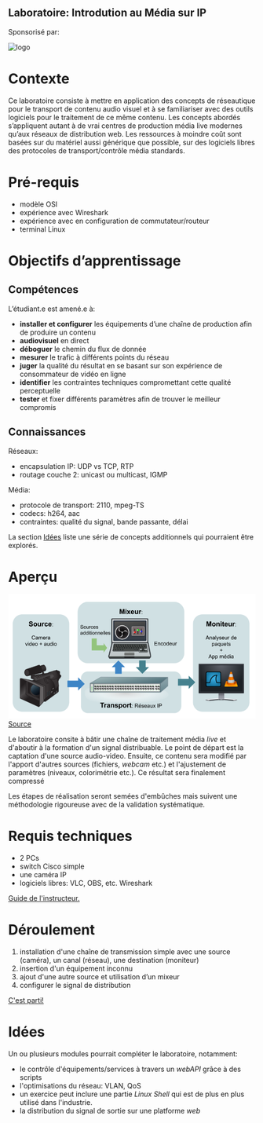 Laboratoire: Introdution au Média sur IP
----------------------------------------

Sponsorisé par:

![logo](https://site-cbc.radio-canada.ca/site/annual-reports/2014-2015/_images/about/services/cbc-radio-canada.png)

# Contexte

Ce laboratoire consiste à mettre en application des concepts de réseautique pour le transport de contenu audio visuel et à se familiariser avec des outils logiciels pour le traitement de ce même contenu.  Les concepts abordés s’appliquent autant à de vrai centres de production média live modernes qu’aux réseaux de distribution web. Les ressources à moindre coût sont basées sur du matériel aussi générique que possible, sur des logiciels libres des protocoles de transport/contrôle média standards.

# Pré-requis

* modèle OSI
* expérience avec Wireshark
* expérience avec en configuration de commutateur/routeur
* terminal Linux

# Objectifs d’apprentissage

## Compétences

L’étudiant.e est amené.e à:
* __installer et configurer__ les équipements d’une chaîne de production afin de produire un contenu 
* __audiovisuel__ en direct
* __déboguer__ le chemin du flux de donnée
* __mesurer__ le trafic à différents points du réseau
* __juger__ la qualité du résultat en se basant sur son expérience de consommateur de vidéo en ligne
* __identifier__ les contraintes techniques compromettant cette qualité perceptuelle
* __tester__ et fixer différents paramètres afin de trouver le meilleur compromis  

## Connaissances 

Réseaux:

* encapsulation IP: UDP vs TCP, RTP
* routage couche 2: unicast ou multicast, IGMP

Média:

* protocole de transport: 2110, mpeg-TS
* codecs: h264, aac
* contraintes: qualité du signal, bande passante, délai

La section [Idées](#idees) liste une série de concepts additionnels qui pourraient être explorés.

# Aperçu

![apercu](./img/laboratoire_media_sur_IP_apercus.png)
[Source](https://docs.google.com/drawings/d/1q6MF5KY4nLmCBxLiehqOJvOSK_qoAchkg8bCS-ulvEI/edit)

Le laboratoire consite à bâtir une chaîne de traitement média _live_ et d'aboutir à la formation d'un signal distribuable.
Le point de départ est la captation d'une source audio-video. Ensuite, ce contenu sera modifié par
l'apport d'autres sources (fichiers, _webcam_ etc.) et l'ajustement de paramètres (niveaux, colorimétrie etc.).
Ce résultat sera finalement compressé 

Les étapes de réalisation seront semées d'embûches mais suivent une méthodologie rigoureuse avec de la validation systématique.

# Requis techniques

* 2 PCs
* switch Cisco simple
* une caméra IP
* logiciels libres: VLC, OBS, etc. Wireshark

[Guide de l'instructeur.](./guide-instructeur.md)

# Déroulement

1. installation d'une chaîne de transmission simple avec une source (caméra), un canal (réseau), une destination (moniteur)
2. insertion d'un équipement inconnu
3. ajout d'une autre source et utilisation d’un mixeur
4. configurer le signal de distribution

[C'est parti!](./laboratoire.md)

# <a name="idees"></a> Idées

Un ou plusieurs modules pourrait compléter le laboratoire, notamment:

* le contrôle d'équipements/services à travers un _webAPI_ grâce à des scripts
* l'optimisations du réseau: VLAN, QoS
* un exercice peut inclure une partie _Linux Shell_ qui est de plus en plus utilisé dans l'industrie.
* la distribution du signal de sortie sur une platforme _web_
